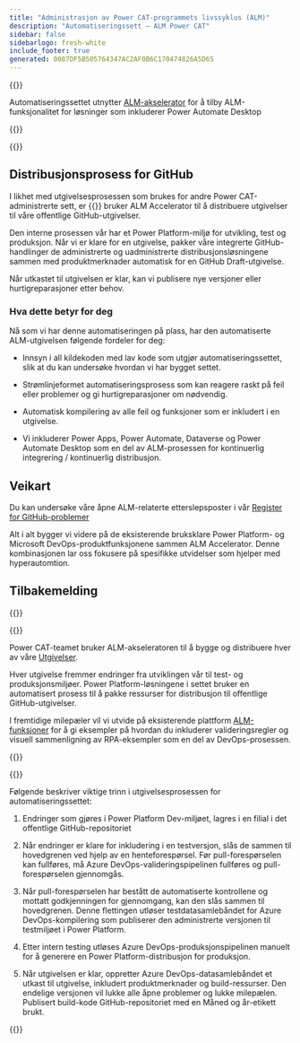 ```yaml
---
title: "Administrasjon av Power CAT-programmets livssyklus (ALM)"
description: "Automatiseringssett – ALM Power CAT"
sidebar: false
sidebarlogo: fresh-white
include_footer: true
generated: 0087DF5B505764347AC2AF0B6C170474826A5D65
---
```


{{<slideStyles>}}

<div class="optional">

Automatiseringssettet utnytter [ALM-akselerator](https://aka.ms/aa4pp) for å tilby ALM-funksjonalitet for løsninger som inkluderer Power Automate Desktop

</div>

{{<presentation slides="1,2">}}


<div class="optional">

{{<presentationStyles>}}

## Distribusjonsprosess for GitHub

I likhet med utgivelsesprosessen som brukes for andre Power CAT-administrerte sett, er {{<product-name>}} bruker ALM Accelerator til å distribuere utgivelser til våre offentlige GitHub-utgivelser.

Den interne prosessen vår har et Power Platform-miljø for utvikling, test og produksjon. Når vi er klare for en utgivelse, pakker våre integrerte GitHub-handlinger de administrerte og uadministrerte distribusjonsløsningene sammen med produktmerknader automatisk for en GitHub Draft-utgivelse.

Når utkastet til utgivelsen er klar, kan vi publisere nye versjoner eller hurtigreparasjoner etter behov.

### Hva dette betyr for deg

Nå som vi har denne automatiseringen på plass, har den automatiserte ALM-utgivelsen følgende fordeler for deg:

- Innsyn i all kildekoden med lav kode som utgjør automatiseringssettet, slik at du kan undersøke hvordan vi har bygget settet.

- Strømlinjeformet automatiseringsprosess som kan reagere raskt på feil eller problemer og gi hurtigreparasjoner om nødvendig.

- Automatisk kompilering av alle feil og funksjoner som er inkludert i en utgivelse.

- Vi inkluderer Power Apps, Power Automate, Dataverse og Power Automate Desktop som en del av ALM-prosessen for kontinuerlig integrering / kontinuerlig distribusjon.

## Veikart

Du kan undersøke våre åpne ALM-relaterte etterslepsposter i vår [Register for GitHub-problemer](https://github.com/microsoft/powercat-automation-kit/issues?q=is%3Aissue+is%3Aopen+label%3Aalm)

Alt i alt bygger vi videre på de eksisterende bruksklare Power Platform- og Microsoft DevOps-produktfunksjonene sammen ALM Accelerator. Denne kombinasjonen lar oss fokusere på spesifikke utvidelser som hjelper med hyperautomtion.

## Tilbakemelding

{{<questions name="/content/nb/features/alm/powercat.json" completed="Takk for at du gir tilbakemelding" showNavigationButtons="false" locale="nb">}}

</div>

{{<slide  id="slide1" audio="features/alm/powercat/overview.mp3" description="Power CAT ALM Overview" localImage="/images/illustrations/alm-roadmap-2022-11.svg" >}}

Power CAT-teamet bruker ALM-akseleratoren til å bygge og distribuere hver av våre [Utgivelser](https://github.com/microsoft/powercat-automation-kit/releases).

Hver utgivelse fremmer endringer fra utviklingen vår til test- og produksjonsmiljøer. Power Platform-løsningene i settet bruker en automatisert prosess til å pakke ressurser for distribusjon til offentlige GitHub-utgivelser.

I fremtidige milepæler vil vi utvide på eksisterende plattform [ALM-funksjoner](/nb/features/alm) for å gi eksempler på hvordan du inkluderer valideringsregler og visuell sammenligning av RPA-eksempler som en del av DevOps-prosessen.  

{{</slide>}}

{{<slide  id="slide2" audio="features/alm/powercat/release-process.mp3" description="Power CAT Automation Kit Release Checker" localImage="/images/illustrations/alm-powercat-process.svg" >}}

Følgende beskriver viktige trinn i utgivelsesprosessen for automatiseringssettet:

1. Endringer som gjøres i Power Platform Dev-miljøet, lagres i en filial i det offentlige GitHub-repositoriet

2. Når endringer er klare for inkludering i en testversjon, slås de sammen til hovedgrenen ved hjelp av en henteforespørsel. Før pull-forespørselen kan fullføres, må Azure DevOps-valideringspipelinen fullføres og pull-forespørselen gjennomgås.

3. Når pull-forespørselen har bestått de automatiserte kontrollene og mottatt godkjenningen for gjennomgang, kan den slås sammen til hovedgrenen. Denne flettingen utløser testdatasamlebåndet for Azure DevOps-kompilering som publiserer den administrerte versjonen til testmiljøet i Power Platform.

4. Etter intern testing utløses Azure DevOps-produksjonspipelinen manuelt for å generere en Power Platform-distribusjon for produksjon.

5. Når utgivelsen er klar, oppretter Azure DevOps-datasamlebåndet et utkast til utgivelse, inkludert produktmerknader og build-ressurser. Den endelige versjonen vil lukke alle åpne problemer og lukke milepælen. Publisert build-kode GitHub-repositoriet med en Måned og år-etikett brukt.

{{</slide>}}

